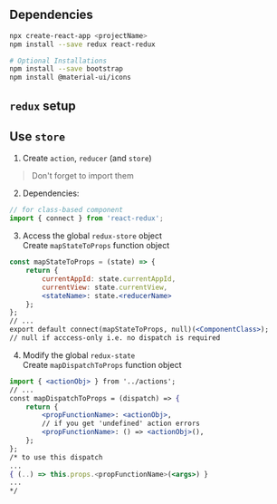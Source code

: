 
## Dependencies
```bash
npx create-react-app <projectName>
npm install --save redux react-redux

# Optional Installations
npm install --save bootstrap
npm install @material-ui/icons	
```

## `redux` setup


## Use `store`
1. Create `action`, `reducer` (and `store`) <br>
> Don't forget to import them
2. Dependencies: <br>
```jsx
// for class-based component
import { connect } from 'react-redux';
```
3. Access the global `redux-store` object <br>
Create `mapStateToProps` function object
```jsx
const mapStateToProps = (state) => {
	return {
		currentAppId: state.currentAppId,
		currentView: state.currentView,
		<stateName>: state.<reducerName>
	};
};
// ...
export default connect(mapStateToProps, null)(<ComponentClass>);
// null if acccess-only i.e. no dispatch is required
```
4. Modify the global `redux-state` <br>
Create `mapDispatchToProps` function object 
```jsx
import { <actionObj> } from '../actions';
// ...
const mapDispatchToProps = (dispatch) => {
	return {
		<propFunctionName>: <actionObj>,
		// if you get 'undefined' action errors
		<propFunctionName>: () => <actionObj>(),
	};
};
/* to use this dispatch
... 
{ (..) => this.props.<propFunctionName>(<args>) }
...
*/
```